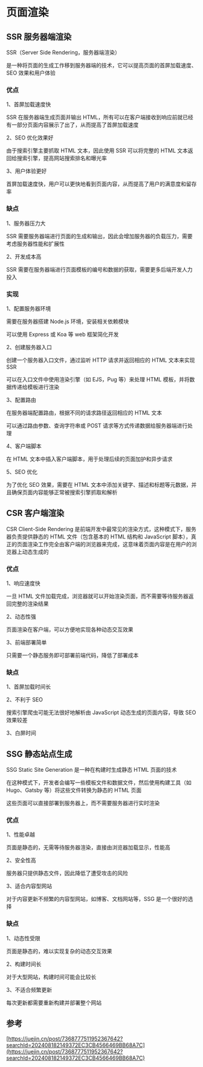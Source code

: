 # 页面渲染

## SSR 服务器端渲染

SSR（Server Side Rendering，服务器端渲染）

是一种将页面的生成工作移到服务器端的技术，它可以提高页面的首屏加载速度、SEO 效果和用户体验

### 优点

1、首屏加载速度快

SSR 在服务器端生成页面并输出 HTML，所有可以在客户端接收到响应前就已经有一部分页面内容展示了出了，从而提高了首屏加载速度

2、SEO 优化效果好

由于搜索引擎主要抓取 HTML 文本，因此使用 SSR 可以将完整的 HTML 文本返回给搜索引擎，提高网站搜索排名和曝光率

3、用户体验更好

首屏加载速度快，用户可以更快地看到页面内容，从而提高了用户的满意度和留存率

### 缺点

1、服务器压力大

SSR 需要服务器端进行页面的生成和输出，因此会增加服务器的负载压力，需要考虑服务器性能和扩展性

2、开发成本高

SSR 需要在服务器端进行页面模板的编号和数据的获取，需要更多后端开发人力投入

### 实现

1、配置服务器环境

需要在服务器搭建 Node.js 环境，安装相关依赖模块

可以使用 Express 或 Koa 等 web 框架简化开发

2、创建服务器入口

创建一个服务器入口文件，通过监听 HTTP 请求并返回相应的 HTML 文本来实现 SSR

可以在入口文件中使用渲染引擎（如 EJS，Pug 等）来处理 HTML 模板，并将数据传递给模板进行渲染

3、配置路由

在服务器端配置路由，根据不同的请求路径返回相应的 HTML 文本

可以通过路由参数、查询字符串或 POST 请求等方式传递数据给服务器端进行处理

4、客户端脚本

在 HTML 文本中插入客户端脚本，用于处理后续的页面加护和异步请求

5、SEO 优化

为了优化 SEO 效果，需要在 HTML 文本中添加关键字、描述和标题等元数据，并且确保页面内容能够正常被搜索引擎抓取和解析

## CSR 客户端渲染

CSR Client-Side Rendering 是前端开发中最常见的渲染方式，这种模式下，服务器负责提供静态的 HTML 文件（包含基本的 HTML 结构和 JavaScript 脚本），真正的页面渲染工作完全由客户端的浏览器来完成，这意味着页面内容是在用户的浏览器上动态生成的

### 优点

1、响应速度快

一旦 HTML 文件加载完成，浏览器就可以开始渲染页面，而不需要等待服务器返回完整的渲染结果

2、动态性强

页面渲染在客户端，可以方便地实现各种动态交互效果

3、前端部署简单

只需要一个静态服务即可部署前端代码，降低了部署成本

### 缺点

1、首屏加载时间长

2、不利于 SEO

搜索引擎爬虫可能无法很好地解析由 JavaScript 动态生成的页面内容，导致 SEO 效果较差

3、白屏时间

## SSG 静态站点生成

SSG Static Site Generation 是一种在构建时生成静态 HTML 页面的技术

在这种模式下，开发者会编写一些模板文件和数据文件，然后使用构建工具（如 Hugo、Gatsby 等）将这些文件转换为静态的 HTML 页面

这些页面可以直接部署到服务器上，而不需要服务器进行实时渲染

### 优点

1、性能卓越

页面是静态的，无需等待服务器渲染，直接由浏览器加载显示，性能高

2、安全性高

服务器只提供静态文件，因此降低了遭受攻击的风险

3、适合内容型网站

对于内容更新不频繁的内容型网站，如博客、文档网站等，SSG 是一个很好的选择

### 缺点

1、动态性受限

页面是静态的，难以实现复杂的动态交互效果

2、构建时间长

对于大型网站，构建时间可能会比较长

3、不适合频繁更新

每次更新都需要重新构建并部署整个网站

## 参考

[https://juejin.cn/post/7368777511952367642?searchId=202408182149372EC3CB4566469BB68A7C](https://juejin.cn/post/7368777511952367642?searchId=202408182149372EC3CB4566469BB68A7C)
